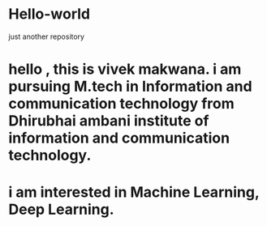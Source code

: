 # Hello-world
just another repository
# hello ,  this is vivek makwana. i am pursuing M.tech in Information and communication technology from Dhirubhai ambani institute of information and communication technology.
# i am interested in Machine Learning, Deep Learning.
